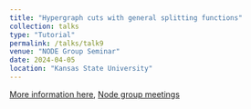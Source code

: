 ```yaml
---
title: "Hypergraph cuts with general splitting functions"
collection: talks
type: "Tutorial"
permalink: /talks/talk9
venue: "NODE Group Seminar"
date: 2024-04-05
location: "Kansas State University"
---
```

[More information here](https://www.math.ksu.edu/research/centers-groups/node-group/node-meetings.html), [Node group meetings](https://www.math.ksu.edu/research/centers-groups/node-group/)